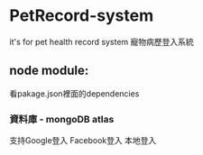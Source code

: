 # PetRecord-system
it's for pet health record system
寵物病歷登入系統
##  node module: 
   看pakage.json裡面的dependencies
 ###  資料庫 - mongoDB atlas 
 支持Google登入 Facebook登入 本地登入
